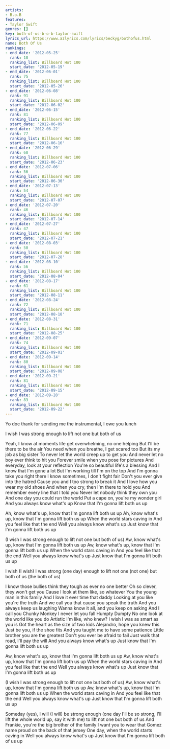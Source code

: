 ```yaml
---
artists:
- B.o.B
features:
- Taylor Swift
genres: []
key: both-of-us-b-o-b-taylor-swift
lyrics_url: https://www.azlyrics.com/lyrics/beckyg/bothofus.html
name: Both Of Us
rankings:
- end_date: '2012-05-25'
  rank: 18
  ranking_list: Billboard Hot 100
  start_date: '2012-05-19'
- end_date: '2012-06-01'
  rank: 75
  ranking_list: Billboard Hot 100
  start_date: '2012-05-26'
- end_date: '2012-06-08'
  rank: 91
  ranking_list: Billboard Hot 100
  start_date: '2012-06-02'
- end_date: '2012-06-15'
  rank: 81
  ranking_list: Billboard Hot 100
  start_date: '2012-06-09'
- end_date: '2012-06-22'
  rank: 77
  ranking_list: Billboard Hot 100
  start_date: '2012-06-16'
- end_date: '2012-06-29'
  rank: 68
  ranking_list: Billboard Hot 100
  start_date: '2012-06-23'
- end_date: '2012-07-06'
  rank: 56
  ranking_list: Billboard Hot 100
  start_date: '2012-06-30'
- end_date: '2012-07-13'
  rank: 54
  ranking_list: Billboard Hot 100
  start_date: '2012-07-07'
- end_date: '2012-07-20'
  rank: 46
  ranking_list: Billboard Hot 100
  start_date: '2012-07-14'
- end_date: '2012-07-27'
  rank: 47
  ranking_list: Billboard Hot 100
  start_date: '2012-07-21'
- end_date: '2012-08-03'
  rank: 50
  ranking_list: Billboard Hot 100
  start_date: '2012-07-28'
- end_date: '2012-08-10'
  rank: 56
  ranking_list: Billboard Hot 100
  start_date: '2012-08-04'
- end_date: '2012-08-17'
  rank: 61
  ranking_list: Billboard Hot 100
  start_date: '2012-08-11'
- end_date: '2012-08-24'
  rank: 72
  ranking_list: Billboard Hot 100
  start_date: '2012-08-18'
- end_date: '2012-08-31'
  rank: 71
  ranking_list: Billboard Hot 100
  start_date: '2012-08-25'
- end_date: '2012-09-07'
  rank: 74
  ranking_list: Billboard Hot 100
  start_date: '2012-09-01'
- end_date: '2012-09-14'
  rank: 80
  ranking_list: Billboard Hot 100
  start_date: '2012-09-08'
- end_date: '2012-09-21'
  rank: 81
  ranking_list: Billboard Hot 100
  start_date: '2012-09-15'
- end_date: '2012-09-28'
  rank: 83
  ranking_list: Billboard Hot 100
  start_date: '2012-09-22'
---
```


Yo doc thank for sending me the instrumental, I owe you lunch

I wish I was strong enough to lift not one but both of us

Yeah, I know at moments life get overwhelming, no one helping
But I'll be there to be the air
You need when you breathe, I get scared too
But its my job as big sister
To never let the world creep up to get you
And never let no boy ever think to hit you
Forever smile when you pose for pictures
And everyday, look at your reflection
You're so beautiful life's a blessing
And I know that I'm gone a lot
But I'm working till I'm on the top
And I'm gonna take you right there
I know sometimes, I don't fight fair
Don't you ever give into the hatred
Cause you and I too strong to break it
And I love how you wear my old shoes
And when you cry, then I'm there to hold you
And remember every line that I told you
Never let nobody think they own you
And one day you could run the world
Put a cape on, you're my wonder girl
And you always know what's up
Know that I'm gonna lift both us up

Ah, know what's up, know that I'm gonna lift both us up
Ah, know what's up, know that I'm gonna lift both us up
When the world stars caving in
And you feel like that the end
Well you always know what's up
Just know that I'm gonna lift both us up

(I wish I was strong enough to lift not one but both of us)
Aw, know what's up, know that I'm gonna lift both us up
Aw, know what's up, know that I'm gonna lift both us up
When the world stars caving in
And you feel like that the end
Well you always know what's up
Just know that I'm gonna lift both us up

I wish (I wish) I was strong (one day) enough to lift not one (not one) but both of us (the both of us)

I know those bullies think they tough as ever no one better
Oh so clever, they won't get you
Cause I look at them like, so whatever
You the young man in this family
And I love it ever time that daddy
Looking at you like you're the truth
And we call you that cause you speak the truth
And you always keep us laughing
Wanna know it all, and you keep on asking
And I call you Chunky Monkey
I never let you fall Humpty Dumpty
No one look at the world like you do
Artistic I'm like, who knew?
I wish I was as smart as you is
Got the heart as the size of two kids
Alejandro, hope you knew this
Just be you, if the shoe fits
And you taught me to have some patience
Little brother you are the greatest
Don't you ever be afraid to fail
Just walk that road, I'll pay the will
And you always know what's up
Just know that I'm gonna lift both us up

Aw, know what's up, know that I'm gonna lift both us up
Aw, know what's up, know that I'm gonna lift both us up
When the world stars caving in
And you feel like that the end
Well you always know what's up
Just know that I'm gonna lift both us up

(I wish I was strong enough to lift not one but both of us)
Aw, know what's up, know that I'm gonna lift both us up
Aw, know what's up, know that I'm gonna lift both us up
When the world stars caving in
And you feel like that the end
Well you always know what's up
Just know that I'm gonna lift both us up

Someday (yes), I will (I will) be strong enough (one day I'll be so strong, I'll lift the whole world up, say it with me) to lift not one but both of us
And Frankie, you're the big brother of the family I want you to wear that Gomez name proud on the back of that jersey
One day, when the world starts caving in
Well you always know what's up
Just know that I'm gonna lift both of us up



